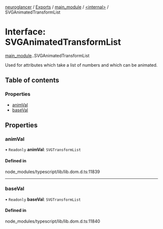 [neuroglancer](../README.md) / [Exports](../modules.md) / [main\_module](../modules/main_module.md) / [<internal\>](../modules/main_module._internal_.md) / SVGAnimatedTransformList

# Interface: SVGAnimatedTransformList

[main_module](../modules/main_module.md).[<internal>](../modules/main_module._internal_.md).SVGAnimatedTransformList

Used for attributes which take a list of numbers and which can be animated.

## Table of contents

### Properties

- [animVal](main_module._internal_.SVGAnimatedTransformList.md#animval)
- [baseVal](main_module._internal_.SVGAnimatedTransformList.md#baseval)

## Properties

### animVal

• `Readonly` **animVal**: `SVGTransformList`

#### Defined in

node_modules/typescript/lib/lib.dom.d.ts:11839

___

### baseVal

• `Readonly` **baseVal**: `SVGTransformList`

#### Defined in

node_modules/typescript/lib/lib.dom.d.ts:11840
